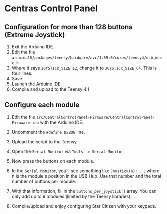 # Centras Control Panel

## Configuration for more than 128 buttons (Extreme Joystick)

1. Exit the Arduino IDE.
1. Edit the file ```arduino15/packages/teensy/hardware/avr/1.59.0/cores/teensy4/usb_desc.h```.
1. Where it says ```JOYSTICK_SIZE 12```, change it to ```JOYSTICK_SIZE 64```. This is four lines.
1. Save
1. Launch the Arduino IDE.
1. Compile and upload to the Teensy 4.1

## Configure each module

1. Edit the file ```src/CentralControlPanel-Firmware/CentralControlPanel-Firmware.ino``` with the Arduino IDE.

1. Uncomment the ```#define DEBUG``` line.
1. Upload the script to the Teensy.
1. Open the ```Serial Monitor``` via ```Tools -> Serial Monitor```.
1. Now press the buttons on each module.
1. In the ```Serial Monitor```, you'll see something like ```Joystick(n): ..```, where n is the module's position in the USB Hub. Use that number and the total number of buttons per module.
1. With that information, fill in the ```buttons_per_joystick[]``` ​​array. You can only add up to 9 modules (limited by the Teensy libraries).
1. Compile/upload and enjoy configuring Star Citizen with your keypads.

